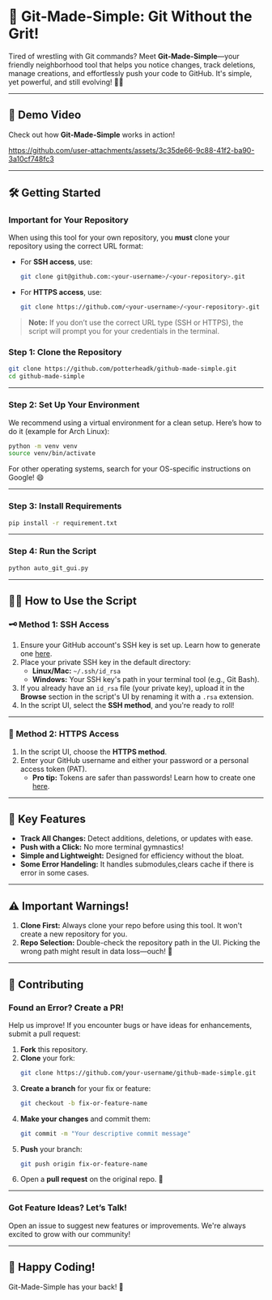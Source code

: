 
# 🚀 **Git-Made-Simple: Git Without the Grit!**

Tired of wrestling with Git commands? Meet **Git-Made-Simple**—your friendly neighborhood tool that helps you notice changes, track deletions, manage creations, and effortlessly push your code to GitHub. It's simple, yet powerful, and still evolving! 🌱✨

---

## 🎥 Demo Video  
Check out how **Git-Made-Simple** works in action!  


https://github.com/user-attachments/assets/3c35de66-9c88-41f2-ba90-3a10cf748fc3

---

## 🛠️ **Getting Started**
### **Important for Your Repository**  
When using this tool for your own repository, you **must** clone your repository using the correct URL format:  

- For **SSH access**, use:  
  ```bash
  git clone git@github.com:<your-username>/<your-repository>.git
  ```

- For **HTTPS access**, use:  
  ```bash
  git clone https://github.com/<your-username>/<your-repository>.git
  ```

> **Note:** If you don’t use the correct URL type (SSH or HTTPS), the script will prompt you for your credentials in the terminal.


### Step 1: Clone the Repository  
```bash
git clone https://github.com/potterheadk/github-made-simple.git
cd github-made-simple
```
---

### Step 2: Set Up Your Environment  
We recommend using a virtual environment for a clean setup. Here’s how to do it (example for Arch Linux):  
```bash
python -m venv venv
source venv/bin/activate
```

For other operating systems, search for your OS-specific instructions on Google! 😄  

---

### Step 3: Install Requirements  
```bash
pip install -r requirement.txt
```

---

### Step 4: Run the Script  
```bash
python auto_git_gui.py
```

---

## 🧑‍💻 **How to Use the Script**

### 🗝️ Method 1: SSH Access  
1. Ensure your GitHub account's SSH key is set up. Learn how to generate one [here](https://docs.github.com/en/authentication/connecting-to-github-with-ssh).  
2. Place your private SSH key in the default directory:  
   - **Linux/Mac:** `~/.ssh/id_rsa`  
   - **Windows:** Your SSH key's path in your terminal tool (e.g., Git Bash).  
3. If you already have an `id_rsa` file (your private key), upload it in the **Browse** section in the script's UI by renaming it with a `.rsa` extension.  
4. In the script UI, select the **SSH method**, and you're ready to roll!

---

### 🔐 Method 2: HTTPS Access  
1. In the script UI, choose the **HTTPS method**.  
2. Enter your GitHub username and either your password or a personal access token (PAT).  
   - **Pro tip:** Tokens are safer than passwords! Learn how to create one [here](https://github.com/settings/tokens).

---

## 🧭 **Key Features**  
- **Track All Changes:** Detect additions, deletions, or updates with ease.  
- **Push with a Click:** No more terminal gymnastics!  
- **Simple and Lightweight:** Designed for efficiency without the bloat.
- **Some Error Handeling:** It handles submodules,clears cache if there is error in some cases.

---

## ⚠️ **Important Warnings!**  
1. **Clone First:** Always clone your repo before using this tool. It won't create a new repository for you.  
2. **Repo Selection:** Double-check the repository path in the UI. Picking the wrong path might result in data loss—ouch! 😬  

---

## 🤝 **Contributing**

### Found an Error? Create a PR!  
Help us improve! If you encounter bugs or have ideas for enhancements, submit a pull request:  

1. **Fork** this repository.  
2. **Clone** your fork:  
   ```bash
   git clone https://github.com/your-username/github-made-simple.git
   ```
3. **Create a branch** for your fix or feature:  
   ```bash
   git checkout -b fix-or-feature-name
   ```
4. **Make your changes** and commit them:  
   ```bash
   git commit -m "Your descriptive commit message"
   ```
5. **Push** your branch:  
   ```bash
   git push origin fix-or-feature-name
   ```
6. Open a **pull request** on the original repo. 🎉  

---

### Got Feature Ideas? Let’s Talk!  
Open an issue to suggest new features or improvements. We're always excited to grow with our community!  

---

## 🌟 **Happy Coding!**  
Git-Made-Simple has your back! 💪  
